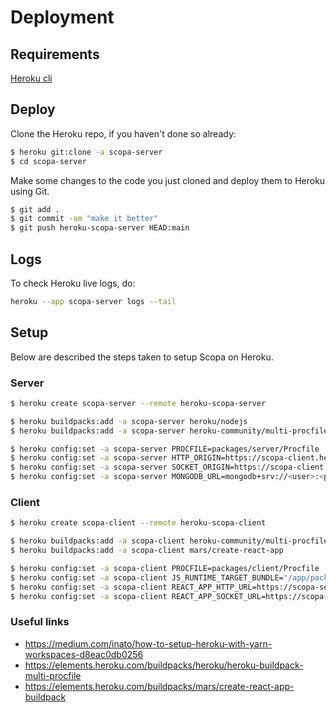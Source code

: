 # Deployment

## Requirements

[Heroku cli](https://devcenter.heroku.com/articles/heroku-cli)

## Deploy

Clone the Heroku repo, if you haven't done so already:

```bash
$ heroku git:clone -a scopa-server
$ cd scopa-server
```

Make some changes to the code you just cloned and deploy them to Heroku using Git.

```bash
$ git add .
$ git commit -am "make it better"
$ git push heroku-scopa-server HEAD:main
```

## Logs

To check Heroku live logs, do:

```bash
heroku --app scopa-server logs --tail
```

## Setup

Below are described the steps taken to setup Scopa on Heroku.

### Server

```bash
$ heroku create scopa-server --remote heroku-scopa-server

$ heroku buildpacks:add -a scopa-server heroku/nodejs
$ heroku buildpacks:add -a scopa-server heroku-community/multi-procfile

$ heroku config:set -a scopa-server PROCFILE=packages/server/Procfile
$ heroku config:set -a scopa-server HTTP_ORIGIN=https://scopa-client.herokuapp.com
$ heroku config:set -a scopa-server SOCKET_ORIGIN=https://scopa-client.herokuapp.com
$ heroku config:set -a scopa-server MONGODB_URL=mongodb+srv://<user>:<password>@two-of-spades.gbquq.mongodb.net/scopa?retryWrites=true&w=majority
```

### Client

```bash
$ heroku create scopa-client --remote heroku-scopa-client

$ heroku buildpacks:add -a scopa-client heroku-community/multi-procfile
$ heroku buildpacks:add -a scopa-client mars/create-react-app

$ heroku config:set -a scopa-client PROCFILE=packages/client/Procfile
$ heroku config:set -a scopa-client JS_RUNTIME_TARGET_BUNDLE="/app/packages/client/build/static/js/*.js"
$ heroku config:set -a scopa-client REACT_APP_HTTP_URL=https://scopa-server.herokuapp.com
$ heroku config:set -a scopa-client REACT_APP_SOCKET_URL=https://scopa-server.herokuapp.com
```

### Useful links

- https://medium.com/inato/how-to-setup-heroku-with-yarn-workspaces-d8eac0db0256
- https://elements.heroku.com/buildpacks/heroku/heroku-buildpack-multi-procfile
- https://elements.heroku.com/buildpacks/mars/create-react-app-buildpack
